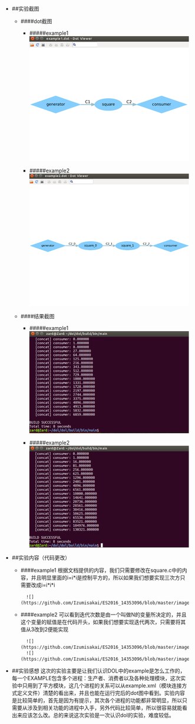 - ##实验截图

	- ####dot截图
	
		- #####example1
			![](https://github.com/Izumisakai/ES2016_14353096/blob/master/image/dot1.png)
			
		- #####example2
			![](https://github.com/Izumisakai/ES2016_14353096/blob/master/image/dot2.png)
			
	- ####结果截图
	
		- #####example1
			![](https://github.com/Izumisakai/ES2016_14353096/blob/master/image/image1.png)
			
		- #####example2
			![](https://github.com/Izumisakai/ES2016_14353096/blob/master/image/image2.png)
			
- ##实验内容（代码更改）

	- ####example1
		根据文档提供的内容，我们只需要修改在square.c中的内容，并且明显里面的i=i&#42;i是控制平方的，所以如果我们想要实现三次方只需要改成i=i&#42;i&#42;i
		
			![](https://github.com/Izumisakai/ES2016_14353096/blob/master/image/image3.png)
		
	- ####example2
		可以看到迭代次数是由一个叫做N的变量所决定的，并且这个变量的赋值是在代码开头，如果我们想要实现迭代两次，只需要将其值从3改到2便能实现
		
			![](https://github.com/Izumisakai/ES2016_14353096/blob/master/image/image4.png)
			![](https://github.com/Izumisakai/ES2016_14353096/blob/master/image/image5.png)
		
- ##实验感想
	这次的实验主要是让我们认识DOL中的example是怎么工作的，每一个EXAMPLE包含多个进程：生产者、消费者以及各种处理模块，这次实验中只用到了平方模块，这几个进程的关系可以从example.xml（模块连接方式定义文件）清楚的看出来，并且也能在运行完后的dot图中看到。实验内容是比较简单的，首先是因为有提示，其次各个进程的功能都非常明显，所以只需要从涉及到相关功能的进程中入手，另外代码比较简单，所以很容易就能看出来应该怎么改。总的来说这次实验是一次认识dol的实验，难度较低。
